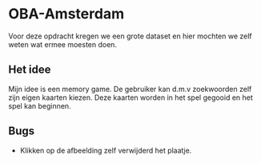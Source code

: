 # OBA-Amsterdam
Voor deze opdracht kregen we een grote dataset en hier mochten we zelf weten wat ermee moesten doen.

## Het idee
Mijn idee is een memory game. De gebruiker kan d.m.v zoekwoorden zelf zijn eigen kaarten kiezen. 
Deze kaarten worden in het spel gegooid en het spel kan beginnen.

## Bugs 
* Klikken op de afbeelding zelf verwijderd het plaatje.
